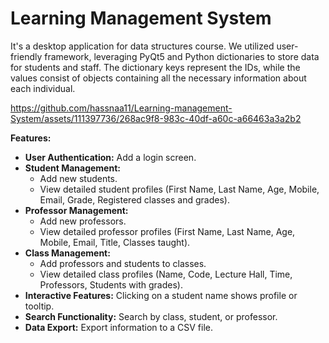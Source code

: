 # Learning Management System
<p>It's a desktop application for data structures course. We utilized user-friendly framework, leveraging PyQt5 and Python dictionaries to store data for students and staff. The dictionary keys represent the IDs, while the values consist of objects containing all the necessary information about each individual.</p>



https://github.com/hassnaa11/Learning-management-System/assets/111397736/268ac9f8-983c-40df-a60c-a66463a3a2b2



**Features:**

- **User Authentication:** Add a login screen.
- **Student Management:** 
  - Add new students.
  - View detailed student profiles (First Name, Last Name, Age, Mobile, Email, Grade, Registered classes and grades).
- **Professor Management:** 
  - Add new professors.
  - View detailed professor profiles (First Name, Last Name, Age, Mobile, Email, Title, Classes taught).
- **Class Management:** 
  - Add professors and students to classes.
  - View detailed class profiles (Name, Code, Lecture Hall, Time, Professors, Students with grades).
- **Interactive Features:** Clicking on a student name shows profile or tooltip.
- **Search Functionality:** Search by class, student, or professor.
- **Data Export:** Export information to a CSV file.
